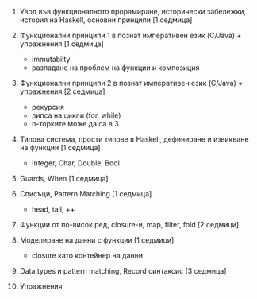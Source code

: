 1. Увод във функционалното прорамиране, исторически забележки, история на Haskell, основни принципи [1 седмица]
2. Функционални принципи 1 в познат императивен език (C/Java) + упражнения [1 седмица]
   - immutabilty
   - разпадане на проблем на функции и композиция
3. Функционални принципи 2 в познат императивен език (C/Java) + упражнения [2 седмица]
   - рекурсия
   - липса на цикли (for, while)
   - n-торките може да са в 3
4. Типова система,  прости типове в Haskell, дефиниране и извикване на функции  [1 седмица]
   - Integer, Char, Double, Bool 
5. Guards, When [1 седмица]

6. Списъци, Pattern Matching [1 седмица]
   - head, tail, ++
7. Функции от по-висок ред, closure-и, map, filter, fold [2 седмици]

8. Моделиране на данни с функции [1 седмици]
   - closure като контейнер на данни

9. Data types и pattern matching, Record синтаксис [3 седмица]
10. Упражнения

